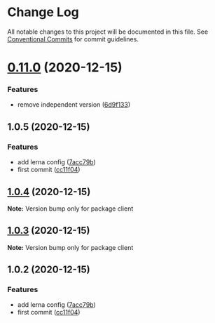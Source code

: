# Change Log

All notable changes to this project will be documented in this file.
See [Conventional Commits](https://conventionalcommits.org) for commit guidelines.

# [0.11.0](https://github.com/arantespp/monorepo-example/compare/v1.0.5...v0.11.0) (2020-12-15)

### Features

- remove independent version ([6d9f133](https://github.com/arantespp/monorepo-example/commit/6d9f133))

## 1.0.5 (2020-12-15)

### Features

- add lerna config ([7acc79b](https://github.com/arantespp/monorepo-example/commit/7acc79b))
- first commit ([cc11f04](https://github.com/arantespp/monorepo-example/commit/cc11f04))

## [1.0.4](https://github.com/arantespp/monorepo-example/compare/client@1.0.3...client@1.0.4) (2020-12-15)

**Note:** Version bump only for package client

## [1.0.3](https://github.com/arantespp/monorepo-example/compare/client@1.0.2...client@1.0.3) (2020-12-15)

**Note:** Version bump only for package client

## 1.0.2 (2020-12-15)

### Features

- add lerna config ([7acc79b](https://github.com/arantespp/monorepo-example/commit/7acc79b))
- first commit ([cc11f04](https://github.com/arantespp/monorepo-example/commit/cc11f04))
